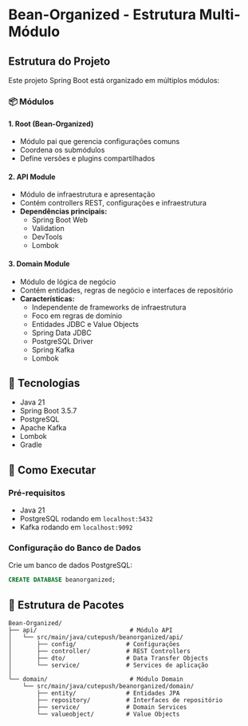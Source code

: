 # Bean-Organized - Estrutura Multi-Módulo

## Estrutura do Projeto

Este projeto Spring Boot está organizado em múltiplos módulos:

### 📦 Módulos

#### 1. **Root (Bean-Organized)**
- Módulo pai que gerencia configurações comuns
- Coordena os submódulos
- Define versões e plugins compartilhados

#### 2. **API Module**
- Módulo de infraestrutura e apresentação
- Contém controllers REST, configurações e infraestrutura
- **Dependências principais:**
    - Spring Boot Web
    - Validation
    - DevTools
    - Lombok

#### 3. **Domain Module**
- Módulo de lógica de negócio
- Contém entidades, regras de negócio e interfaces de repositório
- **Características:**
    - Independente de frameworks de infraestrutura
    - Foco em regras de domínio
    - Entidades JDBC e Value Objects
    - Spring Data JDBC
    - PostgreSQL Driver
    - Spring Kafka
    - Lombok

## 🔧 Tecnologias

- Java 21
- Spring Boot 3.5.7
- PostgreSQL
- Apache Kafka
- Lombok
- Gradle

## 🚀 Como Executar

### Pré-requisitos
- Java 21
- PostgreSQL rodando em `localhost:5432`
- Kafka rodando em `localhost:9092`

### Configuração do Banco de Dados
Crie um banco de dados PostgreSQL:
```sql
CREATE DATABASE beanorganized;
```


## 📁 Estrutura de Pacotes

```
Bean-Organized/
├── api/                          # Módulo API
│   └── src/main/java/cutepush/beanorganized/api/
│       ├── config/              # Configurações
│       ├── controller/          # REST Controllers
│       ├── dto/                 # Data Transfer Objects
│       └── service/             # Services de aplicação
│
└── domain/                       # Módulo Domain
    └── src/main/java/cutepush/beanorganized/domain/
        ├── entity/              # Entidades JPA
        ├── repository/          # Interfaces de repositório
        ├── service/             # Domain Services
        └── valueobject/         # Value Objects
```

